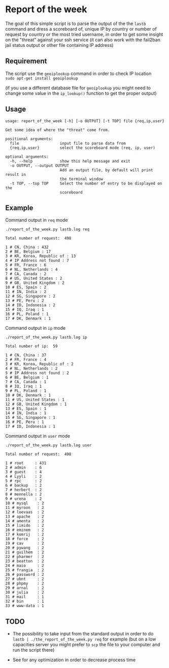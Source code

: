# Report of the week

The goal of this simple script is to parse the output of the the ```lastb``` command and dress a scoreboard of, unique IP by country or number of request by country or the most tried username, in order to get some insight on the "threat" against your ssh service (it can also work with the fail2ban jail status output or other file containing IP address)

## Requirement

The script use the ```geoiplookup``` command in order to check IP location<br>
```sudo apt-get install geoiplookup```

(if you use a different database file for ```geoiplookup``` you might need to change some value in the ```ip_lookup()``` function to get the proper output)

## Usage
```
usage: report_of_the_week [-h] [-o OUTPUT] [-t TOP] file {req,ip,user}

Get some idea of where the "threat" come from.

positional arguments:
  file                  input file to parse data from
  {req,ip,user}         select the scoreboard mode (req, ip, user)

optional arguments:
  -h, --help            show this help message and exit
  -o OUTPUT, --output OUTPUT
                        Add an output file, by default will print result in
                        the terminal window
  -t TOP, --top TOP     Select the number of entry to be displayed on the
                        scoreboard
```

## Example

Command output in ```req``` mode

```
./report_of_the_week.py lastb.log req

Total number of request:  498 

1 # CN, China : 432
2 # BE, Belgium : 17
3 # KR, Korea, Republic of : 13
4 # IP Address not found : 7
5 # FR, France : 6
6 # NL, Netherlands : 4
7 # CA, Canada : 2
8 # US, United States : 2
9 # GB, United Kingdom : 2
10 # ES, Spain : 2
11 # IN, India : 2
12 # SG, Singapore : 2
13 # PE, Peru : 2
14 # ID, Indonesia : 2
15 # IQ, Iraq : 1
16 # PL, Poland : 1
17 # DK, Denmark : 1
```

Command output in ```ip``` mode

```
./report_of_the_week.py lastb.log ip

Total number of ip:  59 

1 # CN, China : 37
2 # FR, France : 4
3 # KR, Korea, Republic of : 2
4 # NL, Netherlands : 2
5 # IP Address not found : 2
6 # BE, Belgium : 1
7 # CA, Canada : 1
8 # IQ, Iraq : 1
9 # PL, Poland : 1
10 # DK, Denmark : 1
11 # US, United States : 1
12 # GB, United Kingdom : 1
13 # ES, Spain : 1
14 # IN, India : 1
15 # SG, Singapore : 1
16 # PE, Peru : 1
17 # ID, Indonesia : 1
```
Command output in ```user``` mode

```
./report_of_the_week.py lastb.log user

Total number of request:  498 

1 # root     : 431
2 # admin    : 6
3 # guest    : 4
4 # Lyyli    : 2
5 # rpc      : 2
6 # backup   : 2
7 # herbert  : 2
8 # mennella : 2
9 # urena    : 2
10 # mysql    : 2
11 # myroon   : 2
12 # loevaas  : 2
13 # apache   : 2
14 # amenta   : 2
15 # limido   : 2
16 # eminem   : 2
17 # komrij   : 2
18 # force    : 2
19 # cav      : 2
20 # pywang   : 2
21 # guilhem  : 2
22 # pharmer  : 2
23 # beatton  : 2
24 # maio     : 2
25 # frangia  : 2
26 # password : 2
27 # ubnt     : 2
28 # phpmy    : 2
29 # arnal    : 2
30 # julia    : 2
31 # mail     : 1
32 # bin      : 1
33 # www-data : 1
```

## TODO

- The possibility to take input from the standard output in order to do ``` lastb | ./the_report_of_the_week.py req``` for example (but on a low capacities server you might prefer to ```scp``` the file to your computer and run the script there)

- See for any optimization in order to decrease process time